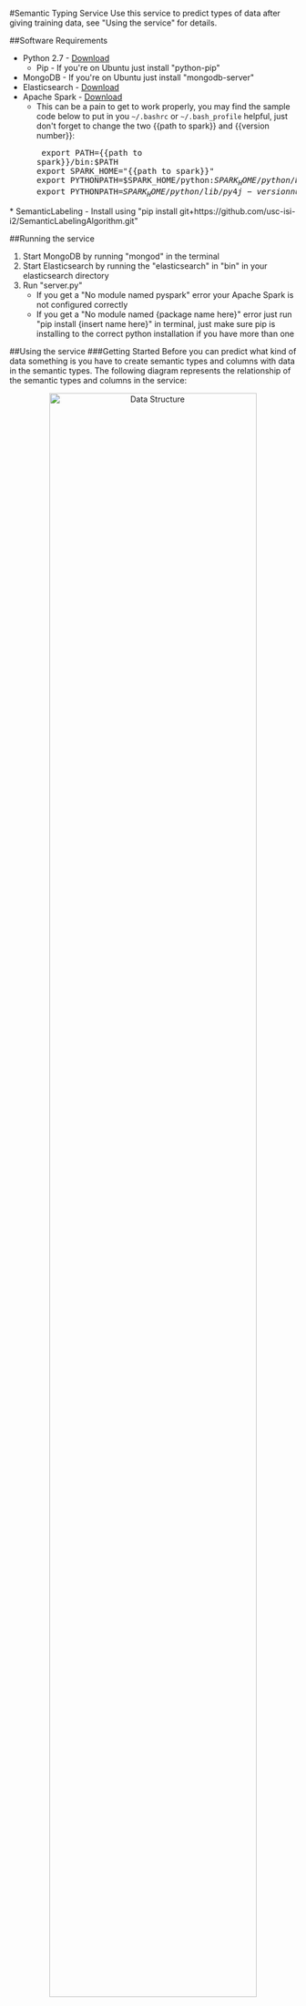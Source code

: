 #Semantic Typing Service
Use this service to predict types of data after giving training data, see "Using the service" for details.



##Software Requirements
* Python 2.7 - [Download](https://www.python.org/downloads/)
	* Pip - If you're on Ubuntu just install "python-pip"
* MongoDB - If you're on Ubuntu just install "mongodb-server"
* Elasticsearch - [Download](https://www.elastic.co/downloads/elasticsearch)
* Apache Spark - [Download](http://spark.apache.org/downloads.html)
	* This can be a pain to get to work properly, you may find the sample code below to put in you `~/.bashrc` or `~/.bash_profile` helpful, just don't forget to change the two {{path to spark}} and {{version number}}:<pre>
export PATH={{path to spark}}/bin:$PATH
export SPARK_HOME="{{path to spark}}"
export PYTHONPATH=$SPARK_HOME/python:$SPARK_HOME/python/build:$PYTHONPATH
export PYTHONPATH=$SPARK_HOME/python/lib/py4j-{{version number}}-src.zip:$PYTHONPATH
</pre>
* SemanticLabeling - Install using "pip install git+https://github.com/usc-isi-i2/SemanticLabelingAlgorithm.git"


##Running the service
1. Start MongoDB by running "mongod" in the terminal
2. Start Elasticsearch by running the "elasticsearch" in "bin" in your elasticsearch directory
3. Run "server.py"
	- If you get a "No module named pyspark" error your Apache Spark is not configured correctly
	- If you get a "No module named {package name here}" error just run "pip install {insert name here}" in terminal, just make sure pip is installing to the correct python installation if you have more than one



##Using the service
###Getting Started
Before you can predict what kind of data something is you have to create semantic types and columns with data in the semantic types.  The following diagram represents the relationship of the semantic types and columns in the service:
<center><img src="readme_data/structure.png" alt="Data Structure" style="width: 85%"/></center>
I recommend using swagger when you are trying the steps below for the first time since you have an explanation of what each parameter is right there.  There is a section on using swagger with this service below.

1. Create semantic types by using the `POST /semantic_types` with the class and property you want for the semantic type, just note that the class must be a valid URL which also has a valid namespace (parent) URL.  If you don't have any particular URL you want to use just make one up, if it isn't valid you'll get a 400 in response with a message that it isn't valid.
2. Create at least one column for each of the semantic types using the `POST /semantic_types/{type_id}` endpoint.  Keep in mind that you will need the semantic type's id for this; the id of the semantic type is returned when you create the type but you can also get them using the `GET /semantic_types` endpoint.  Even though you can create as many columns in a semantic type as you want, when you are predicting the service will only return the semantic type it thinks the data belongs to and no details about the column.  When you're first creating the column you do not have to add data, even though you do need to add data before predicting.  If you decide to create the column and add the data separately you can use the `POST /semantic_types/{column_id}` endpoint to add the data later.  When you give data to the service, remember that each line is taken as a value, including blank lines.
3. Now that you have semantic types and columns with data, you can use the `POST /predict` endpoint to predict the semantic type of the data.  When you give predict data, do it in the same format as adding the data. The more you provide the better.  The data you will get back from the service will be a list where each element contains the semantic type id and the how confident the semantic labeler is that the specific semantic type is the correct one for the given data, which ranges from 0 to 1.

####Example
Only one of each step below is listed since each of them is exactly the same, just with different data.

1. Create a semantic type:<center><img src="readme_data/create_type.png" alt="Data Structure" style="width: 85%"/></center>
2. Create a column:<center><img src="readme_data/create_column.png" alt="Data Structure" style="width: 85%"/></center>
3. Predict semantic type:<center><img src="readme_data/predict.png" alt="Data Structure" style="width: 85%"/></center>


###Quick summary of endpoints
#####`/predict`
__POST__ Use this for predicting the semantic type of data.  Without this endpoint this whole service is basically useless.

#####`/semantic_types`
__GET__ Returns all of the semantic types (and optionally the columns and data in the columns) in the system which match all of the given parameters.

__POST__ Add a semantic type.

__PUT__ Add a semantic type; it if already exists remove the old one and all of its data then make the new one.

__DELETE__ Delete all semantic types (and all of their data) which match all of the given parameters.

#####`/semantic_types/{type_id}`
__GET__ Return all of the columns (and optionally the data in the columns) in a semantic type which match all of the given parameters.

__POST__ Create a column in a semantic type, optionally with data.

__PUT__ Create a column in a semantic type, optionally with data; it if already exists remove the old one and all of its data then make the new one.

__DELETE__ Delete all of the columns in a semantic which match the given parameters.

#####`/semantic_types/type/{column_id}`
__GET__ Returns all of the information and data about the column.

__POST__ Append data to an existing column.

__PUT__ Replace the data in an existing column.

__DELETE__ Remove all of the data in the column.

#####`/bulk_add_models`
__GET__ Returns all of the bulk add models in the system which match all of the given parameters.  This can also be used to check the status of how well the labeler is working (using the "learnedSemanticTypes" in the model).

__POST__ Add a bulk add model.  The semantic types and columns in this model will be created now.

__DELETE__ Remove all of the bulk add models which meet all of the given parameters.

#####`/bulk_add_models/{model_id}`
__GET__ Get the bulk add model.  This is basically what you send when adding the model but it can have the learned semantic types updated.

__POST__ Add bulk amounts of data to the service.  This adds all of the data to the columns for you.


###Swagger
To view documentation for each of the endpoints and try it out with data, go to  `http://localhost:5000/api/spec.html#!/spec`.  For some reason it always starts with all of the endpoints hidden, so don't forget to click on "Show/Hide" or "List Operations".  Here is approximately what it should look like after listing all of the endpoints:
<center><img src="readme_data/overview.png" alt="Data Structure" style="width: 85%"/></center>
